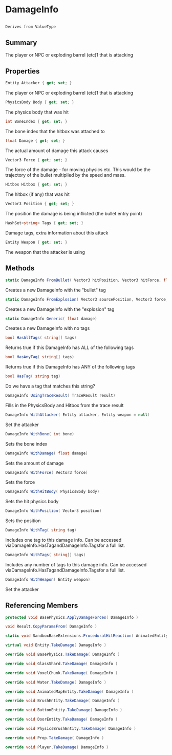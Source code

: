 # DamageInfo

## 
```c#
Derives from ValueType
```

## Summary

The player or NPC or exploding barrel (etc)1 that is attacking
## Properties

```c#
Entity Attacker { get; set; } 
```
The player or NPC or exploding barrel (etc)1 that is attacking
```c#
PhysicsBody Body { get; set; } 
```
The physics body that was hit
```c#
int BoneIndex { get; set; } 
```
The bone index that the hitbox was attached to
```c#
float Damage { get; set; } 
```
The actual amount of damage this attack causes
```c#
Vector3 Force { get; set; } 
```
The force of the damage - for moving physics etc. This would be the trajectory
of the bullet multiplied by the speed and mass.
```c#
Hitbox Hitbox { get; set; } 
```
The hitbox (if any) that was hit
```c#
Vector3 Position { get; set; } 
```
The position the damage is being inflicted (the bullet entry point)
```c#
HashSet<string> Tags { get; set; } 
```
Damage tags, extra information about this attack
```c#
Entity Weapon { get; set; } 
```
The weapon that the attacker is using
## Methods

```c#
static DamageInfo FromBullet( Vector3 hitPosition, Vector3 hitForce, float damage) 
```
Creates a new DamageInfo with the "bullet" tag
```c#
static DamageInfo FromExplosion( Vector3 sourcePosition, Vector3 force, float damage) 
```
Creates a new DamageInfo with the "explosion" tag
```c#
static DamageInfo Generic( float damage) 
```
Creates a new DamageInfo with no tags
```c#
bool HasAllTags( string[] tags) 
```
Returns true if this DamageInfo has ALL of the following tags
```c#
bool HasAnyTag( string[] tags) 
```
Returns true if this DamageInfo has ANY of the following tags
```c#
bool HasTag( string tag) 
```
Do we have a tag that matches this string?
```c#
DamageInfo UsingTraceResult( TraceResult result) 
```
Fills in the PhysicsBody and Hitbox from the trace result
```c#
DamageInfo WithAttacker( Entity attacker, Entity weapon = null) 
```
Set the attacker
```c#
DamageInfo WithBone( int bone) 
```
Sets the bone index
```c#
DamageInfo WithDamage( float damage) 
```
Sets the amount of damage
```c#
DamageInfo WithForce( Vector3 force) 
```
Sets the force
```c#
DamageInfo WithHitBody( PhysicsBody body) 
```
Sets the hit physics body
```c#
DamageInfo WithPosition( Vector3 position) 
```
Sets the position
```c#
DamageInfo WithTag( string tag) 
```
Includes one tag to this damage info.
Can be accessed viaDamageInfo.HasTagandDamageInfo.Tagsfor a full list.
```c#
DamageInfo WithTags( string[] tags) 
```
Includes any number of tags to this damage info.
Can be accessed viaDamageInfo.HasTagandDamageInfo.Tagsfor a full list.
```c#
DamageInfo WithWeapon( Entity weapon) 
```
Set the attacker
## Referencing Members

```c#
protected void BasePhysics.ApplyDamageForces( DamageInfo ) 
```
```c#
void Result.CopyParamsFrom( DamageInfo ) 
```
```c#
static void SandboxBaseExtensions.ProceduralHitReaction( AnimatedEntity, DamageInfo, float ) 
```
```c#
virtual void Entity.TakeDamage( DamageInfo ) 
```
```c#
override void BasePhysics.TakeDamage( DamageInfo ) 
```
```c#
override void GlassShard.TakeDamage( DamageInfo ) 
```
```c#
override void VoxelChunk.TakeDamage( DamageInfo ) 
```
```c#
override void Water.TakeDamage( DamageInfo ) 
```
```c#
override void AnimatedMapEntity.TakeDamage( DamageInfo ) 
```
```c#
override void BrushEntity.TakeDamage( DamageInfo ) 
```
```c#
override void ButtonEntity.TakeDamage( DamageInfo ) 
```
```c#
override void DoorEntity.TakeDamage( DamageInfo ) 
```
```c#
override void PhysicsBrushEntity.TakeDamage( DamageInfo ) 
```
```c#
override void Prop.TakeDamage( DamageInfo ) 
```
```c#
override void Player.TakeDamage( DamageInfo ) 
```
